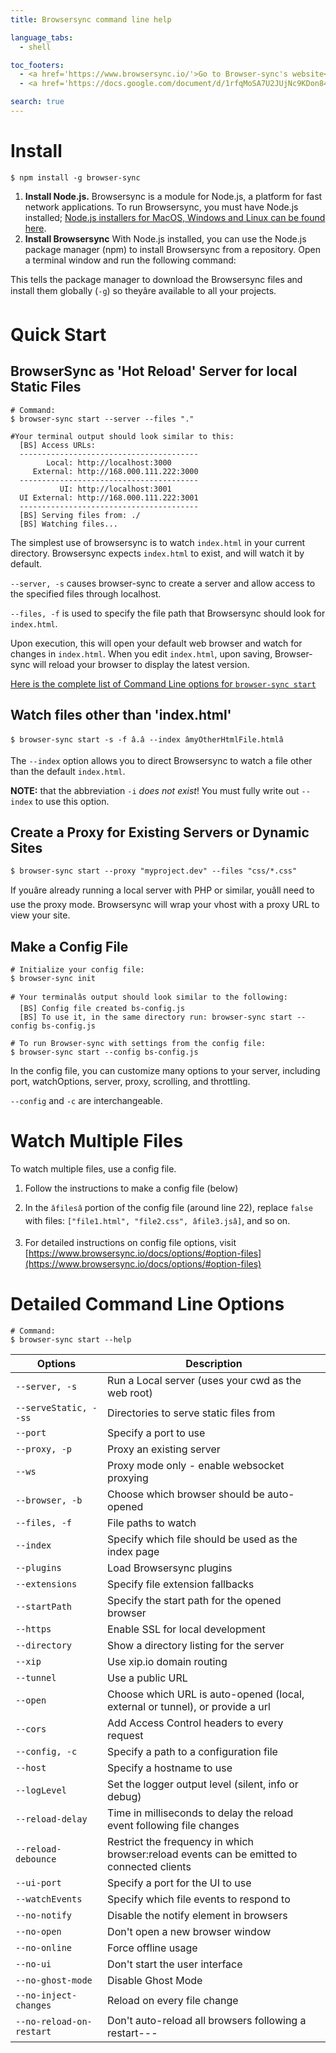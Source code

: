 ```yaml
---
title: Browsersync command line help

language_tabs:
  - shell

toc_footers:
  - <a href='https://www.browsersync.io/'>Go to Browser-sync's website</a>
  - <a href='https://docs.google.com/document/d/1rfqMoSA7U2JUjNc9KDon84lIta0G9IL9XSJnJ8jFul8/edit?usp=sharing'>Justification Essay</a>

search: true
---
```



# Install
```shell
$ npm install -g browser-sync
```
1. **Install Node.js.** Browsersync is a module for Node.js, a platform for fast network applications. To run Browsersync, you must have Node.js installed; [Node.js installers for MacOS, Windows and Linux can be found here](http://nodejs.org/download/).
2. **Install Browsersync** With Node.js installed, you can use the Node.js package manager (npm) to install Browsersync from a repository. Open a terminal window and run the following command:

This tells the package manager to download the Browsersync files and install them globally (`-g`) so theyâre available to all your projects.



# Quick Start

## BrowserSync as 'Hot Reload' Server for local Static Files

```shell
# Command:
$ browser-sync start --server --files "."

#Your terminal output should look similar to this:
  [BS] Access URLs:
  ----------------------------------------
        Local: http://localhost:3000
     External: http://168.000.111.222:3000
  ----------------------------------------
           UI: http://localhost:3001
  UI External: http://168.000.111.222:3001
  ----------------------------------------
  [BS] Serving files from: ./
  [BS] Watching files...
```
The simplest use of browsersync is to watch `index.html` in your current directory. Browsersync expects `index.html` to exist, and will watch it by default.

`--server, -s` causes browser-sync to create a server and allow access to the specified files through localhost.

`--files, -f` is used to specify the file path that Browsersync should look for `index.html`.

Upon execution, this will open your default web browser and watch for changes in `index.html`. When you edit `index.html`, upon saving, Browser-sync will reload your browser to display the latest version.

[Here is the complete list of Command Line options for `browser-sync start`](#detailed-command-line-options)

## Watch files other than 'index.html'
```shell
$ browser-sync start -s -f â.â --index âmyOtherHtmlFile.htmlâ
```
The `--index` option allows you to direct Browsersync to watch a file other than the default `index.html`.

<b>NOTE:</b> that the abbreviation `-i` *does not exist*! You must fully write out `--index` to use this option.



## Create a Proxy for Existing Servers or Dynamic Sites
```shell
$ browser-sync start --proxy "myproject.dev" --files "css/*.css"
```

If youâre already running a local server with PHP or similar, youâll need to use the proxy mode. Browsersync will wrap your vhost with a proxy URL to view your site.


## Make a Config File
```shell
# Initialize your config file:
$ browser-sync init

# Your terminalâs output should look similar to the following:
  [BS] Config file created bs-config.js
  [BS] To use it, in the same directory run: browser-sync start --config bs-config.js

# To run Browser-sync with settings from the config file:
$ browser-sync start --config bs-config.js

```
In the config file, you can customize many options to your server, including port, watchOptions, server, proxy, scrolling, and throttling.

`--config` and `-c` are interchangeable.

# Watch Multiple Files
To watch multiple files, use a config file.

1. Follow the instructions to make a config file (below)

2. In the `âfilesâ` portion of the config file (around line 22), replace `false` with files: `["file1.html", "file2.css", âfile3.jsâ]`, and so on.

3. For detailed instructions on config file options, visit [https://www.browsersync.io/docs/options/#option-files](https://www.browsersync.io/docs/options/#option-files)

# Detailed Command Line Options

```shell
# Command:
$ browser-sync start --help
```
Options       | Description
--------------|-------------
`--server, -s` |	Run a Local server (uses your cwd as the web root)
`--serveStatic, --ss` |	Directories to serve static files from
`--port` |	Specify a port to use
`--proxy, -p` |	Proxy an existing server
`--ws` |	Proxy mode only - enable websocket proxying
`--browser, -b` |	Choose which browser should be auto-opened
`--files, -f` |	File paths to watch
`--index` |	Specify which file should be used as the index page
`--plugins` |	Load Browsersync plugins
`--extensions` |	Specify file extension fallbacks
`--startPath` |	Specify the start path for the opened browser
`--https` |	Enable SSL for local development
`--directory` |	Show a directory listing for the server
`--xip` |	Use xip.io domain routing
`--tunnel` |	Use a public URL
`--open` |	Choose which URL is auto-opened (local, external or tunnel), or provide a url
`--cors` |	Add Access Control headers to every request
`--config, -c` |	Specify a path to a configuration file
`--host` |	Specify a hostname to use
`--logLevel` |	Set the logger output level (silent, info or debug)
`--reload-delay` |	Time in milliseconds to delay the reload event following file changes
`--reload-debounce` |	Restrict the frequency in which browser:reload events can be emitted to connected clients
`--ui-port` |	Specify a port for the UI to use
`--watchEvents` |	Specify which file events to respond to
`--no-notify` |	Disable the notify element in browsers
`--no-open` |	Don't open a new browser window
`--no-online` |	Force offline usage
`--no-ui` |	Don't start the user interface
`--no-ghost-mode`  |	Disable Ghost Mode
`--no-inject-changes` |	Reload on every file change
`--no-reload-on-restart` |	Don't auto-reload all browsers following a restart---
